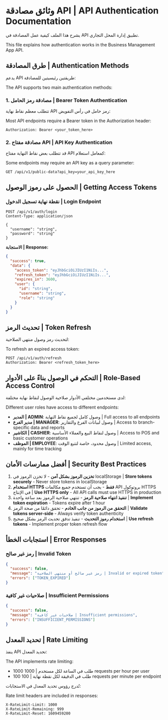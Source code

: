 # وثائق مصادقة API | API Authentication Documentation

يشرح هذا الملف كيفية عمل المصادقة في API تطبيق إدارة المحل التجاري.

This file explains how authentication works in the Business Management App API.

## طرق المصادقة | Authentication Methods

يدعم API طريقتين رئيسيتين للمصادقة:

The API supports two main authentication methods:

### 1. مصادقة رمز الحامل | Bearer Token Authentication

تتطلب معظم نقاط نهاية API رمز حامل في رأس التفويض:

Most API endpoints require a Bearer token in the Authorization header:

```
Authorization: Bearer <your_token_here>
```

### 2. مصادقة مفتاح API | API Key Authentication

قد تتطلب بعض نقاط النهاية مفتاح API كمعامل استعلام:

Some endpoints may require an API key as a query parameter:

```
GET /api/v1/public-data?api_key=your_api_key_here
```

## الحصول على رموز الوصول | Getting Access Tokens

### نقطة نهاية تسجيل الدخول | Login Endpoint

```http
POST /api/v1/auth/login
Content-Type: application/json

{
  "username": "string",
  "password": "string"
}
```

**الاستجابة | Response:**
```json
{
  "success": true,
  "data": {
    "access_token": "eyJhbGciOiJIUzI1NiIs...",
    "refresh_token": "eyJhbGciOiJIUzI1NiIs...",
    "expires_in": 3600,
    "user": {
      "id": "string",
      "username": "string",
      "role": "string"
    }
  }
}
```

## تحديث الرمز | Token Refresh

لتحديث رمز وصول منتهي الصلاحية:

To refresh an expired access token:

```http
POST /api/v1/auth/refresh
Authorization: Bearer <refresh_token_here>
```

## التحكم في الوصول بناءً على الأدوار | Role-Based Access Control

لدى مستخدمين مختلفي الأدوار صلاحية الوصول لنقاط نهاية مختلفة:

Different user roles have access to different endpoints:

- **المدير | ADMIN**: وصول كامل لجميع نقاط النهاية | Full access to all endpoints
- **مدير الفرع | MANAGER**: وصول لبيانات الفرع والتقارير | Access to branch-specific data and reports
- **الكاشير | CASHIER**: وصول لنقاط البيع والعملاء الأساسية | Access to POS and basic customer operations
- **الموظف | EMPLOYEE**: وصول محدود، خاصة لتتبع الوقت | Limited access, mainly for time tracking

## أفضل ممارسات الأمان | Security Best Practices

1. **تخزين الرموز بشكل آمن** - لا تخزن الرموز في localStorage | **Store tokens securely** - Never store tokens in localStorage
2. **استخدام HTTPS فقط** - يجب أن تستخدم جميع مكالمات API بروتوكول HTTPS في الإنتاج | **Use HTTPS only** - All API calls must use HTTPS in production
3. **تنفيذ انتهاء صلاحية الرمز** - تنتهي صلاحية الرموز بعد ساعة واحدة | **Implement token expiration** - Tokens expire after 1 hour
4. **التحقق من الرموز من جانب الخادم** - تحقق دائمًا من صحة الرمز | **Validate tokens server-side** - Always verify token authenticity
5. **استخدام رموز التحديث** - تنفيذ تدفق تحديث الرمز بشكل صحيح | **Use refresh tokens** - Implement proper token refresh flow

## استجابات الخطأ | Error Responses

### رمز غير صالح | Invalid Token
```json
{
  "success": false,
  "message": "رمز غير صالح أو منتهي الصلاحية | Invalid or expired token",
  "errors": ["TOKEN_EXPIRED"]
}
```

### صلاحيات غير كافية | Insufficient Permissions
```json
{
  "success": false,
  "message": "صلاحيات غير كافية | Insufficient permissions",
  "errors": ["INSUFFICIENT_PERMISSIONS"]
}
```

## تحديد المعدل | Rate Limiting

ينفذ API تحديد المعدل:

The API implements rate limiting:
- 1000 طلب في الساعة لكل مستخدم | 1000 requests per hour per user
- 100 طلب في الدقيقة لكل نقطة نهاية | 100 requests per minute per endpoint

تُدرج رؤوس تحديد المعدل في الاستجابات:

Rate limit headers are included in responses:
```
X-RateLimit-Limit: 1000
X-RateLimit-Remaining: 999
X-RateLimit-Reset: 1609459200
```

